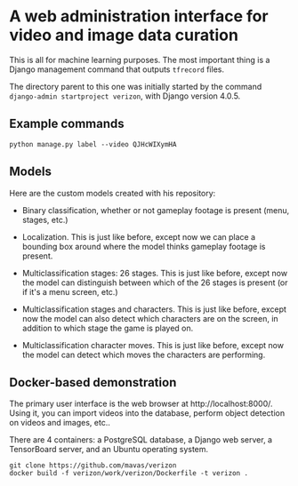 # A web administration interface for video and image data curation

This is all for machine learning purposes.  The most important thing is a Django management command that outputs `tfrecord` files.

The directory parent to this one was initially started by the command `django-admin startproject verizon`, with Django version 4.0.5.

## Example commands

```
python manage.py label --video QJHcWIXymHA
```

## Models

Here are the custom models created with his repository:

- Binary classification, whether or not gameplay footage is present (menu, stages, etc.)

- Localization.  This is just like before, except now we can place a bounding box around where the model thinks gameplay footage is present.

- Multiclassification stages: 26 stages.  This is just like before, except now the model can distinguish between which of the 26 stages is present (or if it's a menu screen, etc.)

- Multiclassification stages and characters.  This is just like before, except now the model can also detect which characters are on the screen, in addition to which stage the game is played on.

- Multiclassification character moves.  This is just like before, except now the model can detect which moves the characters are performing.

## Docker-based demonstration

The primary user interface is the web browser at http://localhost:8000/.  Using it, you can import videos into the database, perform object detection on videos and images, etc..

There are 4 containers: a PostgreSQL database, a Django web server, a TensorBoard server, and an Ubuntu operating system.

```
git clone https://github.com/mavas/verizon
docker build -f verizon/work/verizon/Dockerfile -t verizon .
```
